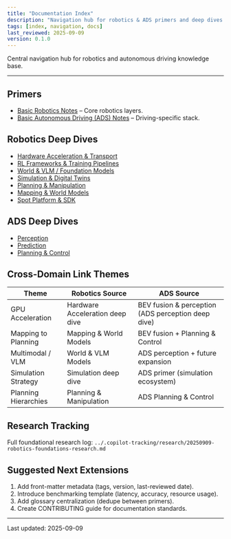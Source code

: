 ```yaml
---
title: "Documentation Index"
description: "Navigation hub for robotics & ADS primers and deep dives."
tags: [index, navigation, docs]
last_reviewed: 2025-09-09
version: 0.1.0
---
```


Central navigation hub for robotics and autonomous driving knowledge base.

---

## Primers

- [Basic Robotics Notes](basic_robotics_notes.md) – Core robotics layers.
- [Basic Autonomous Driving (ADS) Notes](basic_ads_notes.md) – Driving-specific stack.

## Robotics Deep Dives

- [Hardware Acceleration & Transport](robotics_deep_dive_hardware_acceleration.md)
- [RL Frameworks & Training Pipelines](robotics_deep_dive_rl_frameworks.md)
- [World & VLM / Foundation Models](robotics_deep_dive_models_world_vlm.md)
- [Simulation & Digital Twins](robotics_deep_dive_simulation.md)
- [Planning & Manipulation](robotics_deep_dive_planning_manipulation.md)
- [Mapping & World Models](robotics_deep_dive_mapping_world_models.md)
- [Spot Platform & SDK](robotics_deep_dive_spot_platform.md)

## ADS Deep Dives

- [Perception](ads_deep_dive_perception.md)
- [Prediction](ads_deep_dive_prediction.md)
- [Planning & Control](ads_deep_dive_planning_control.md)

## Cross-Domain Link Themes

| Theme | Robotics Source | ADS Source |
|-------|-----------------|-----------|
| GPU Acceleration | Hardware Acceleration deep dive | BEV fusion & perception (ADS perception deep dive) |
| Mapping to Planning | Mapping & World Models | BEV fusion + Planning & Control |
| Multimodal / VLM | World & VLM Models | ADS perception + future expansion |
| Simulation Strategy | Simulation deep dive | ADS primer (simulation ecosystem) |
| Planning Hierarchies | Planning & Manipulation | ADS Planning & Control |

## Research Tracking

Full foundational research log: `../.copilot-tracking/research/20250909-robotics-foundations-research.md`

## Suggested Next Extensions

1. Add front-matter metadata (tags, version, last-reviewed date).
2. Introduce benchmarking template (latency, accuracy, resource usage).
3. Add glossary centralization (dedupe between primers).
4. Create CONTRIBUTING guide for documentation standards.

---
Last updated: 2025-09-09
